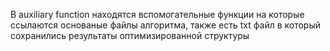 В auxiliary function находятся вспомогательные функции на которые ссылаются основаные файлы алгоритма, также есть txt файл в который сохранились результаты оптимизированной структуры

